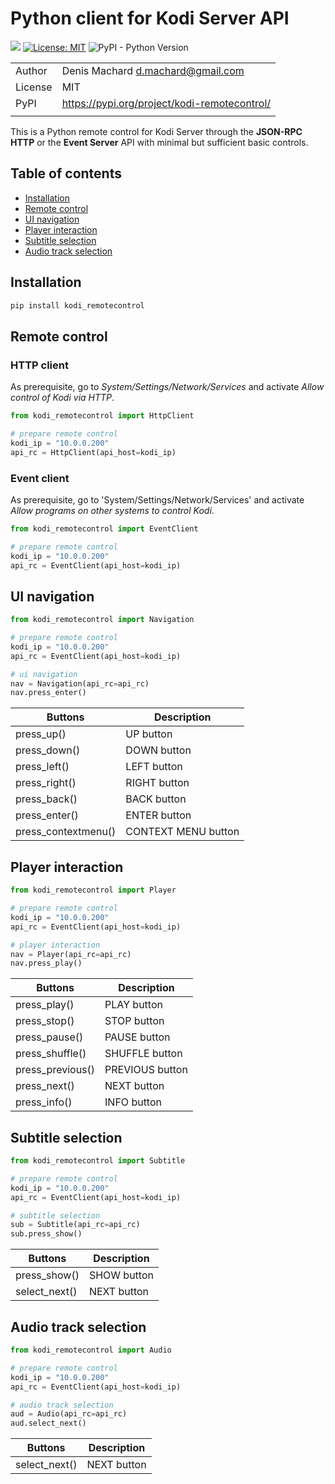 # Python client for Kodi Server API

![](https://github.com/dmachard/kodi_remotecontrol/workflows/Publish%20to%20PyPI/badge.svg)
[![License: MIT](https://img.shields.io/badge/License-MIT-yellow.svg)](https://opensource.org/licenses/MIT)
![PyPI - Python Version](https://img.shields.io/pypi/pyversions/dnsdist-console)

| | |
| ------------- | ------------- |
| Author |  Denis Machard <d.machard@gmail.com> |
| License |  MIT | 
| PyPI |  https://pypi.org/project/kodi-remotecontrol/ |
| | |

This is a Python remote control for Kodi Server through the **JSON-RPC HTTP** or the **Event Server** API
with minimal but sufficient basic controls.

## Table of contents
* [Installation](#installation)
* [Remote control](#remotre-control)
* [UI navigation](#ui-navigation)
* [Player interaction](#player-interaction)
* [Subtitle selection](#subtitle-selection)
* [Audio track selection](#audio-track-selection)

## Installation

```python
pip install kodi_remotecontrol
```

## Remote control

### HTTP client

As prerequisite, go to *System/Settings/Network/Services* and activate *Allow control of Kodi via HTTP*.

```python
from kodi_remotecontrol import HttpClient

# prepare remote control
kodi_ip = "10.0.0.200"
api_rc = HttpClient(api_host=kodi_ip)
```

### Event client

As prerequisite, go to 'System/Settings/Network/Services' and activate *Allow programs on other systems to control Kodi*.

```python
from kodi_remotecontrol import EventClient

# prepare remote control
kodi_ip = "10.0.0.200"
api_rc = EventClient(api_host=kodi_ip)
```

## UI navigation

```python
from kodi_remotecontrol import Navigation

# prepare remote control
kodi_ip = "10.0.0.200"
api_rc = EventClient(api_host=kodi_ip)

# ui navigation
nav = Navigation(api_rc=api_rc)
nav.press_enter()
```

| Buttons  |  Description |
|----------|--------------|
| press_up() | UP button |
| press_down() | DOWN button |
| press_left() | LEFT button |
| press_right() | RIGHT button |
| press_back() | BACK button |
| press_enter() | ENTER button |
| press_contextmenu() | CONTEXT MENU button |

## Player interaction

```python
from kodi_remotecontrol import Player

# prepare remote control
kodi_ip = "10.0.0.200"
api_rc = EventClient(api_host=kodi_ip)

# player interaction
nav = Player(api_rc=api_rc)
nav.press_play()
```

| Buttons  |  Description |
|----------|--------------|
| press_play() | PLAY button |
| press_stop() | STOP button |
| press_pause() | PAUSE button |
| press_shuffle() | SHUFFLE button |
| press_previous() | PREVIOUS button |
| press_next() | NEXT button |
| press_info() | INFO button |

## Subtitle selection

```python
from kodi_remotecontrol import Subtitle

# prepare remote control
kodi_ip = "10.0.0.200"
api_rc = EventClient(api_host=kodi_ip)

# subtitle selection
sub = Subtitle(api_rc=api_rc)
sub.press_show()
```

| Buttons  |  Description |
|----------|--------------|
| press_show() | SHOW button |
| select_next() | NEXT button |

## Audio track selection

```python
from kodi_remotecontrol import Audio

# prepare remote control
kodi_ip = "10.0.0.200"
api_rc = EventClient(api_host=kodi_ip)

# audio track selection
aud = Audio(api_rc=api_rc)
aud.select_next()
```

| Buttons  |  Description |
|----------|--------------|
| select_next() | NEXT button |
